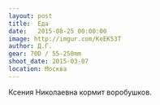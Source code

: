 ```yaml
---
layout: post
title:  Еда
date:   2015-08-25 00:00:00
image: http://imgur.com/KeEK53T
author: Д.Г.
gear: 70D / 55-250mm
shoot_date: 2015-03-07
location: Москва
---
```


Ксения Николаевна кормит воробушков.
